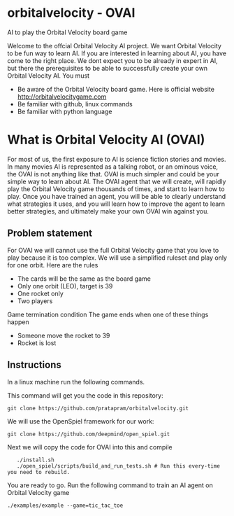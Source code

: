 # orbitalvelocity - OVAI
AI to play the Orbital Velocity board game

Welcome to the offcial Orbital Velocity AI project. We want Orbital Velocity to be fun way to learn AI. If you are interested in learning about AI, you have come to the right place. We dont expect you to be already in expert in AI, but there the prerequisites to be able to successfully create your own Orbital Velocity AI. You must

* Be aware of the Orbital Velocity board game. Here is official website http://orbitalvelocitygame.com
* Be familiar with github, linux commands
* Be familiar with python language

# What is Orbital Velocity AI (OVAI)
For most of us, the first exposure to AI is science fiction stories and movies. In many movies AI is represented as a talking robot, or an ominous voice, the OVAI is not anything like that. OVAI is much simpler and could be your simple way to learn about AI.  The OVAI agent that we will create, will rapidly play the Orbital Velocity game thousands of times, and start to learn how to play. Once you have trained an agent, you will be able to clearly understand what strategies it uses, and you will learn how to improve the agent to learn better strategies, and ultimately make your own OVAI win against you.


## Problem statement

For OVAI we will cannot use the full Orbital Velocity game that you love to play because it is too complex. We will use a simplified ruleset and play only for one orbit. Here are the rules

* The cards will be the same as the board game
* Only one orbit (LEO), target is 39
* One rocket only
* Two players

Game termination condition
The game ends when one of these things happen
* Someone move the rocket to 39
* Rocket is lost


## Instructions

In a linux machine run the following commands.

This command will get you the code in this repository:

```git clone https://github.com/pratapram/orbitalvelocity.git```

We will use the OpenSpiel framework for our work:

```git clone https://github.com/deepmind/open_spiel.git ```


Next we will copy the code for OVAI into this and compile

``` cp ../orbitalvelocity/orbital_velocity.* ../openspiel/openspiel/games/
   ./install.sh
   ./open_spiel/scripts/build_and_run_tests.sh # Run this every-time you need to rebuild.
```

You are ready to go. Run the following command to train an AI agent on Orbital Velocity game


```./examples/example --game=tic_tac_toe```
   
